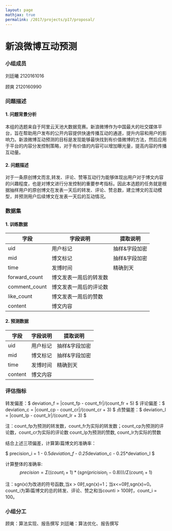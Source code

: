 ```yaml
---
layout: page
mathjax: true
permalink: /2017/projects/p17/proposal/
---
```


# 新浪微博互动预测

### 小组成员
刘廷曦 	2120161016

顾爽	2120160990

### 问题描述
#### 1. 问题背景分析

本组的选题来自于阿里云天池大数据竞赛。新浪微博作为中国最大的社交媒体平台，旨在帮助用户发布的公开内容提供快速传播互动的通道，提升内容和用户的影响力。新浪微博互动预测的目标是发现能够最快找到有价值微博的方法，然后应用于平台的内容分发控制策略，对于有价值的内容可以增加曝光量，提高内容的传播互动量。

#### 2. 问题描述

对于一条原创博文而言,转发、评论、赞等互动行为能够体现出用户对于博文内容的兴趣程度，也是对博文进行分发控制的重要参考指标。因此本选题的任务就是根据抽样用户的原创博文在发表一天后的转发、评论、赞总数，建立博文的互动模型，并预测用户后续博文在发表一天后的互动情况。

### 数据集

#### 1. 训练数据

字段         | 字段说明               | 提取说明
-------------|------------------------|--------------
uid          | 用户标记               | 抽样&字段加密
mid          | 博文标记               | 抽样&字段加密
time         | 发博时间               | 精确到天
forward_count| 博文发表一周后的转发数 |
comment_count| 博文发表一周后的评论数 |
like_count   | 博文发表一周后的赞数   |
content      | 博文内容               |


#### 2. 预测数据

字段         | 字段说明               | 提取说明
-------------|------------------------|--------------
uid          | 用户标记               | 抽样&字段加密
mid          | 博文标记               | 抽样&字段加密
time         | 发博时间               | 精确到天
content      | 博文内容               |

### 评估指标

转发偏差：$ deviation_f = |count_fp - count_fr|/(count_fr + 5) $
评论偏差：$ deviation_c = |count_cp - count_cr|/(count_cr + 3) $
点赞偏差：$ deviation_l = |count_lp - count_lr|/(count_lr + 3) $

注：count_fp为预测的转发数，count_fr为实际的转发数；count_cp为预测的评论数，count_cr为实际的评论数 count_lp为预测的赞数, count_lr为实际的赞数

结合上述三项偏差，计算第i篇博文的准确率：

$ precision_i = 1 - 0.5*deviation_f - 0.25*deviation_c - 0.25*deviation_l $

计算整体的准确率: 
$$ precision = \Sigma((count_i + 1)*(sgn(pricision_i - 0.8)))/\Sigma(count_i + 1) $$

注：sgn(x)为改进的符号函数,当x > 0时,sgn(x)=1；当x<=0时,sgn(x)=0。
count_i为第i篇博文的总的转发、评论、赞之和当counti > 100时，count_i = 100。


### 小组分工

顾爽：算法实现、报告撰写
刘廷曦：算法优化、报告撰写